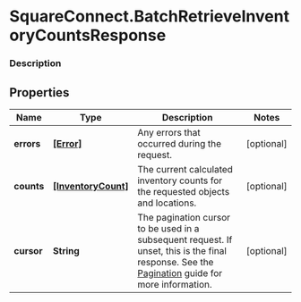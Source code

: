 # SquareConnect.BatchRetrieveInventoryCountsResponse

### Description



## Properties
Name | Type | Description | Notes
------------ | ------------- | ------------- | -------------
**errors** | [**[Error]**](Error.md) | Any errors that occurred during the request. | [optional] 
**counts** | [**[InventoryCount]**](InventoryCount.md) | The current calculated inventory counts for the requested objects and locations. | [optional] 
**cursor** | **String** | The pagination cursor to be used in a subsequent request. If unset, this is the final response.  See the [Pagination](https://developer.squareup.com/docs/working-with-apis/pagination) guide for more information. | [optional] 


